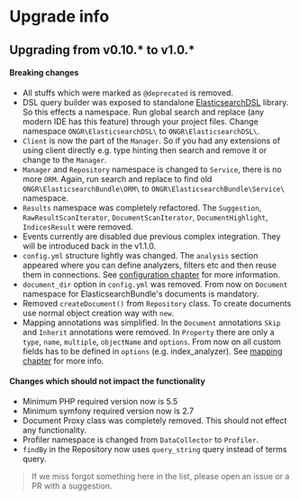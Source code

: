 # Upgrade info

## Upgrading from v0.10.\* to v1.0.\*

#### Breaking changes

* All stuffs which were marked as `@deprecated` is removed.
* DSL query builder was exposed to standalone [ElasticsearchDSL](https://github.com/ongr-io/ElasticsearchDSL) library. So this effects a namespace. Run global search and replace (any modern IDE has this feature) through your project files. Change namespace `ONGR\ElasticsearchDSL\` to `ONGR\ElasticsearchDSL\`.
* `Client` is now the part of the `Manager`. So if you had any extensions of using client directly e.g. type hinting then search and remove it or change to the `Manager`.
* `Manager` and `Repository` namespace is changed to `Service`, there is no more `ORM`. Again, run search and replace to find old `ONGR\ElasticsearchBundle\ORM\` to `ONGR\ElasticsearchBundle\Service\` namespace.
* `Results` namespace was completely refactored. The `Suggestion`, `RawResultScanIterator`, `DocumentScanIterator`, `DocumentHighlight`, `IndicesResult` were removed.
* Events currently are disabled due previous complex integration. They will be introduced back in the v1.1.0.
* `config.yml` structure lightly was changed. The `analysis` section appeared where you can define analyzers, filters etc and then reuse them in connections. See [configuration chapter](connection.md) for more information.
* `document_dir` option in `config.yml` was removed. From now on `Document` namespace for ElasticsearchBundle's documents is mandatory.
* Removed `createDocument()` from `Repository` class. To create documents use normal object creation way with `new`.
* Mapping annotations was simplified. In the `Document` annotations `Skip` and `Inherit` annotations were removed. In `Property` there are only a `type`, `name`, `multiple`, `objectName` and `options`. From now on all custom fields has to be defined in `options` (e.g. index_analyzer). See [mapping chapter](mapping.md) for more info.


#### Changes which should not impact the functionality

* Minimum PHP required version now is 5.5
* Minimum symfony required version now is 2.7
* Document Proxy class was completely removed. This should not effect any functionality.
* Profiler namespace is changed from `DataCollector` to `Profiler`.
* `findBy` in the Repository now uses `query_string` query instead of terms query.

> If we miss forgot something here in the list, please open an issue or a PR with a suggestion. 
